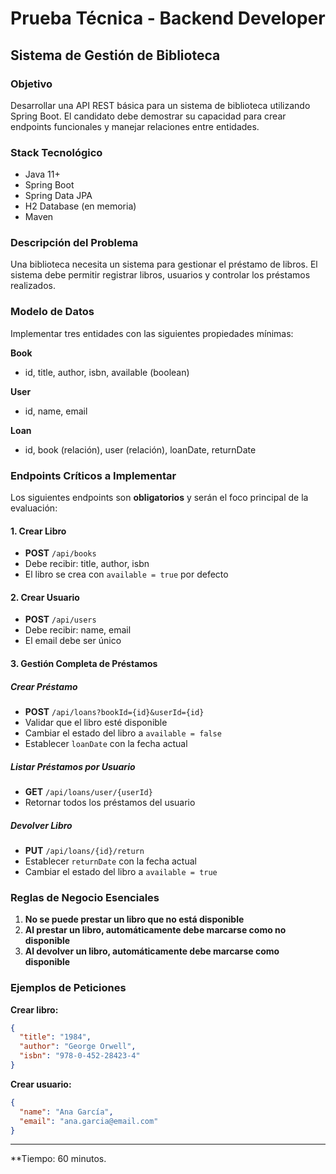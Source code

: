 # Prueba Técnica - Backend Developer
## Sistema de Gestión de Biblioteca

### Objetivo

Desarrollar una API REST básica para un sistema de biblioteca utilizando Spring Boot. El candidato debe demostrar su capacidad para crear endpoints funcionales y manejar relaciones entre entidades.

### Stack Tecnológico

- Java 11+
- Spring Boot
- Spring Data JPA
- H2 Database (en memoria)
- Maven

### Descripción del Problema

Una biblioteca necesita un sistema para gestionar el préstamo de libros. El sistema debe permitir registrar libros, usuarios y controlar los préstamos realizados.

### Modelo de Datos

Implementar tres entidades con las siguientes propiedades mínimas:

**Book**
- id, title, author, isbn, available (boolean)

**User**
- id, name, email

**Loan**
- id, book (relación), user (relación), loanDate, returnDate

### Endpoints Críticos a Implementar

Los siguientes endpoints son **obligatorios** y serán el foco principal de la evaluación:

#### 1. Crear Libro
- **POST** `/api/books`
- Debe recibir: title, author, isbn
- El libro se crea con `available = true` por defecto

#### 2. Crear Usuario
- **POST** `/api/users`
- Debe recibir: name, email
- El email debe ser único

#### 3. Gestión Completa de Préstamos

##### Crear Préstamo
- **POST** `/api/loans?bookId={id}&userId={id}`
- Validar que el libro esté disponible
- Cambiar el estado del libro a `available = false`
- Establecer `loanDate` con la fecha actual

##### Listar Préstamos por Usuario
- **GET** `/api/loans/user/{userId}`
- Retornar todos los préstamos del usuario

##### Devolver Libro
- **PUT** `/api/loans/{id}/return`
- Establecer `returnDate` con la fecha actual
- Cambiar el estado del libro a `available = true`

### Reglas de Negocio Esenciales

1. **No se puede prestar un libro que no está disponible**
2. **Al prestar un libro, automáticamente debe marcarse como no disponible**
3. **Al devolver un libro, automáticamente debe marcarse como disponible**

### Ejemplos de Peticiones

**Crear libro:**
```json
{
  "title": "1984",
  "author": "George Orwell",
  "isbn": "978-0-452-28423-4"
}
```

**Crear usuario:**
```json
{
  "name": "Ana García",
  "email": "ana.garcia@email.com"
}
```

---

**Tiempo: 60 minutos.
